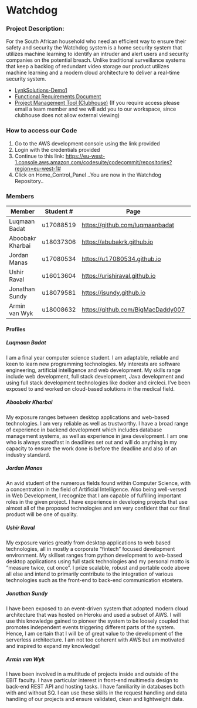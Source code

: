 # Watchdog

### Project Description:

For the South African household who need an efficient way to ensure their safety and security the Watchdog system is a home security system that utilizes machine learning to identify an intruder and alert users and security companies on the potential breach. Unlike traditional surveillance systems that keep a backlog of redundant video storage our product utilizes machine learning and a modern cloud architecture to deliver a real-time security system.

- [LynkSolutions-Demo1](https://drive.google.com/drive/folders/11mjzStK6vKuCq91ZO17zv6nycX_Spvi_)
- [Functional Requirements Document](https://drive.google.com/file/d/1mdyx54MLTo0vTAEx2nm5wwFgWU_ULEks/view?usp=sharing)
- [Project Management Tool (Clubhouse)](https://app.clubhouse.io/lynksolutions/) (If you require access please email a team member and we will add you to our workspace, since clubhouse does not allow external viewing)


### How to access our Code

1. Go to the AWS development console using the link provided
2. Login with the credentials provided
3. Continue to this link: <https://eu-west-1.console.aws.amazon.com/codesuite/codecommit/repositories?region=eu-west-1#>
4. Click on Home_Control_Panel
..You are now in the Watchdog Repository..

### Members

|Member|Student #|Page|LinkedIn|
|------|---------|----|--------|
|Luqmaan Badat|u17088519|<https://github.com/luqmaanbadat>|<https://www.linkedin.com/in/luqmaan-badat/>|
|Aboobakr Kharbai|u18037306|<https://abubakrk.github.io>|<https://www.linkedin.com/in/aboobacker-kharbai-7a94961a9/>|
|Jordan Manas|u17080534|<https://u17080534.github.io>|<https://www.linkedin.com/in/jordan-manas-b822651aa/>|
|Ushir Raval|u16013604|<https://urishiraval.github.io>| <https://www.linkedin.com/in/unraval/>|
|Jonathan Sundy|u18079581|<https://jsundy.github.io>|<https://www.linkedin.com/in/jonathen-sundy-79b33b168/>|
|Armin van Wyk|u18008632|<https://github.com/BigMacDaddy007>|<https://www.linkedin.com/in/armin-van-wyk-b714931a9/>|

#### Profiles

##### Luqmaan Badat

I am a final year computer science student. I am adaptable, reliable and keen to learn new programming technologies. My interests are software engineering, artificial intelligence and web development. My skills range include web development, full stack development, Java development and using full stack development technologies like docker and circleci. I’ve been exposed to and worked on cloud-based solutions in the medical field. 

##### Aboobakr Kharbai

My exposure ranges between desktop applications and web-based technologies. I am very reliable as well as trustworthy. I have a broad range of experience in backend development which includes database management systems, as well as experience in java development. I am one who is always steadfast in deadlines set out and will do anything in my capacity to ensure the work done is before the deadline and also of an industry standard.

##### Jordan Manas

An avid student of the numerous fields found within Computer Science, with a concentration in the field of Artificial Intelligence. Also being well-versed in Web Development, I recognize that I am capable of fulfilling important roles in the given project. I have experience in developing projects that use almost all of the proposed technologies and am very confident that our final product will be one of quality.

##### Ushir Raval

My exposure varies greatly from desktop applications to web based technologies, all in mostly a corporate “fintech” focused development environment. My skillset ranges from python development to web-based desktop applications using full stack technologies and my personal motto is “measure twice, cut once”. I prize scalable, robust and portable code above all else and intend to primarily contribute to the integration of various technologies such as the front-end to back-end communication etcetera.

##### Jonathan Sundy

I have been exposed to an event-driven system that adopted modern cloud architecture that was hosted on Heroku and used a subset of AWS. I will use this knowledge gained to pioneer the system to be loosely coupled that promotes independent events triggering different parts of the system. Hence, I am certain that I will be of great value to the development of the serverless architecture. I am not too coherent with AWS but am motivated and inspired to expand my knowledge!

##### Armin van Wyk

I have been involved in a multitude of projects inside and outside of the EBIT faculty. I have particular interest in front-end multimedia design to back-end REST API and hosting tasks. I have familiarity in databases both with and without SQ. I can use these skills in the request handling and data handling of our projects and ensure validated, clean and lightweight data.
